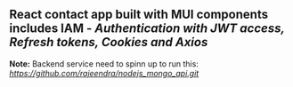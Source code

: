 ## React contact app built with MUI components includes IAM - *Authentication with JWT access, Refresh tokens, Cookies and Axios* 


**Note:**
Backend service need to spinn up to run this:  *https://github.com/rajeendra/nodejs_mongo_api.git*

